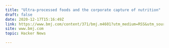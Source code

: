 ```yaml
---
title: "Ultra-processed foods and the corporate capture of nutrition"
draft: false
date: 2020-12-17T15:16:49Z
link: https://www.bmj.com/content/371/bmj.m4601?utm_medium=RSS&utm_source=hune
site: www.bmj.com
topic: Hacker News  

---
```

